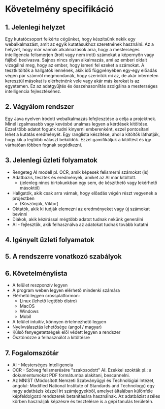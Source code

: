 # Követelmény specifikáció

## 1. Jelenlegi helyzet

Egy kutatócsoport felkérte cégünket, hogy készítsünk nekik egy webalkalmazást, amit az egyik kutatásukhoz szeretnének használni. Az a helyzet, hogy már vannak alkalmazások arra, hogy a mesterséges intelligencia felismerjen (írott vagy nem írott) számokat a képernyőn vagy fájlból beolvasva. Sajnos nincs olyan alkalmazás, ami az emberi oldalt vizsgálná meg, hogy az ember, hogy ismeri fel ezeket a számokat. A tesztkitöltők a hallgatók lennének, akik idő függvényében egy-egy előadás végén pár számról megmondanák, hogy szerintük mi az, de akár interneten keresztül másokat is elérhetnénk vele vagy akár más karokat is az egyetemen. Ez az adatgyűjtés és összehasonlítás szolgálna a mesterséges intelligencia fejlesztéséhez. 

## 2. Vágyálom rendszer

Egy Java nyelven íródott webalkalmazás lefejlesztése a célja a projektnek.
Minél izgalmasabb vagy kevésbé unalmas legyen a kérdések kitöltése.
Ezzel több adatot fogunk tudni kinyerni emberenként, ezzel pontosítani lehet a kutatás eredményét.
Egy ranglista készítése, ahol a kitöltők láthatják, hogy kik a legtöbb választ beküldők.
Ezzel gamifikáljuk a kitöltést és így várhatóan többen fognak segédkezni.

## 3. Jelenlegi üzleti folyamatok

- Rengeteg AI modell pl. OCR, amik képesek felismerni számokat (is)
- Adatbázis, tesztek és eredmények, amiket az AI már kitöltött.
  - (jelenleg nincs birtokunkban egy sem, de készíthető vagy lekérhető másoktól)
-  Hallgatók, akik csak arra várnak, hogy előadás végén részt vegyenek a projectben
    - (Köszönjük, Viktor) 
-  Oktatók, akik ki tudják elemezni az eredményeket vagy új számokat bevinni
-  Diákok, akik kézírással mégtöbb adatot tudnak nekünk generálni
-  AI - fejlesztők, akik felhasználva az adatokat tudnak tovább kutatni

## 4. Igényelt üzleti folyamatok



## 5. A rendszerre vonatkozó szabályok



## 6. Követelménylista

- A felület reszponzív legyen
- A program weben legyen elérhető mindenki számára
- Elérhető legyen crossplatformon:
  - Linux (lehető legtöbb distro)
  - MacOS
  - Windows
  - Mobil 
- A felület intuitív, könnyen értelmezhető legyen
- Nyelvválasztás lehetősége (angol / magyar)
- Külső fenyegetettségek elől védett legyen a rendszer
- Ösztönözze a felhasználót a kitöltésre

## 7. Fogalomszótár

- AI - Mesterséges Intelligencia
- OCR - Szöveg felismerésére "szakosodott" AI. Ezekkel szokták pl.: a dokumentumokat PDF formátumba alakítani, bescannelni.
- Az MNIST (Módosított Nemzeti Szabványügyi és Technológiai Intézet, angolul: 
Modified National Institute of Standards and Technology) egy nagy adatbázis kézzel írt számjegyekből, amelyet általában 
különféle képfeldolgozó rendszerek betanítására használnak. Az adatbázist széles körben használják képzésre és tesztelésre 
is a gépi tanulás területén.
